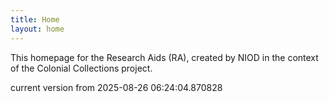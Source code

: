 ```yaml
---
title: Home
layout: home
---
```


This homepage for the Research Aids (RA), created by NIOD in the context of the Colonial Collections project. 


current version from 2025-08-26 06:24:04.870828